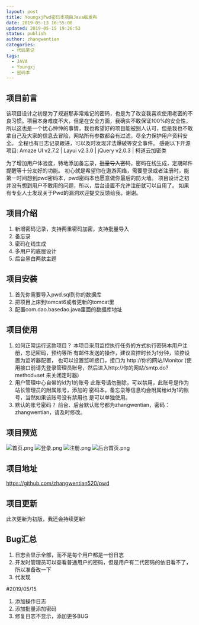 ```yaml
---
layout: post
title: YoungxjPwd密码本项目Java版发布
date: 2019-05-13 16:55:00
updated: 2019-05-15 19:26:53
status: publish
author: zhangwentian
categories: 
  - 代码笔记
tags: 
  - JAVA
  - Youngxj
  - 密码本
---
```



## 项目前言 ##
  该项目设计之初是为了规避那非常难记的密码，也是为了改变我喜欢使用老密的不良习惯。项目本身难度不大，但是在安全方面，我确实不敢保证100%的安全性，所以这也是一个忧心忡忡的事情，我也希望好的项目能被别人认可，但是我也不敢拿自己及大家的信息去冒险，网站所有参数都会有过滤，尽全力保护用户资料安全。
全程也有日志记录跟进，可以及时发现非法爆破等安全事件。
 感谢以下开源项目: Amaze UI v2.7.2 | Layui v2.3.0 | jQuery v2.0.3 | 柯道云加密类

为了增加用户体验度，特地添加备忘录，~~批量导入密码~~，密码在线生成，定期邮件提醒等十分友好的功能。
初心就是希望你在遨游网络，需要登录或者注册时，能第一时间想到pwd密码本，pwd密码本也愿意做你最后的防火墙。
项目设计之初并没有想到用户不敢用的问题，所以，后台设置不允许注册就可以自用了。
如果有专业人士发现关于Pwd的漏洞欢迎提交反馈给我，谢谢。

项目介绍
----

    

 1. 新增密码记录，支持两重密码加密，支持批量导入
 2. 备忘录
 3. 密码在线生成
 4. 多用户的底层设计
 5. 后台黑白两款主题


## 项目安装 ##

 1. 首先你需要导入pwd.sql到你的数据库
 2. 把项目上床到tomcat6或者更新的tomcat里
 3. 配置com.dao.basedao.java里面的数据库地址


## 项目使用 ##

 1. 如何正常运行这款项目？
本项目采用监控执行任务的方式执行密码本用户注册，忘记密码，预约等所 有邮件发送的操作，建议监控时长为1分钟，监控设置为监听器配置， 也可以设置监听接口，接口为 http://你的网站/Monitor (使用接口前请先登录管理员账号，然后进入http://你的网站/smtp.do?method=set  来关闭定时器)
 2. 用户管理中心自带的id为1的账号
此账号请勿删除，可以禁用，此账号是作为站长管理员的附属账号，添加的 密码本，备忘录等信息均会附属给id为1的账号，当然如果该账号没有禁用也 是可以单独使用。
 3. 默认的账号密码？
前台、后台默认账号都为zhangwentian，密码：zhangwentian，请及时修改。
## 项目预览 ##
![首页.png][1]
![登录.png][2]
![注册.png][3]
![后台首页.png][4]
## 项目地址 ##
https://github.com/zhangwentian520/pwd
## 项目更新 ##
此次更新为初版，我还会持续更新!
## Bug汇总 ##

 

 1. 日志会显示全部，而不是每个用户都是一份日志
 2. 开发时管理员可以查看普通用户的密码，但是用户有二代密码的依旧看不了，所以准备改一下
 3. 代发现

#2019/05/15

 1. 添加操作日志
 2. 添加批量添加密码
 3. 修复日志不显示，添加更多BUG




  [1]: https://xtboke.cn/upload/2019/05/1139559042.png
  [2]: https://xtboke.cn/upload/2019/05/210032520.png
  [3]: https://xtboke.cn/upload/2019/05/2478269252.png
  [4]: https://xtboke.cn/upload/2019/05/483725124.png